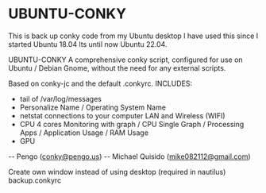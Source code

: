 # UBUNTU-CONKY

This is back up conky code from my Ubuntu desktop
I have used this since I started Ubuntu 18.04 lts until now Ubuntu 22.04.

UBUNTU-CONKY
A comprehensive conky script, configured for use on
Ubuntu / Debian Gnome, without the need for any external scripts.

Based on conky-jc and the default .conkyrc.
INCLUDES:
- tail of /var/log/messages 
- Personalize Name / Operating System Name 
- netstat connections to your computer LAN and Wireless (WIFI)
- CPU 4 cores Monitoring with graph / CPU Single Graph / Processing Apps / Application Usage / RAM Usage
- GPU

-- Pengo (conky@pengo.us)
-- Michael Quisido (mike082112@gmail.com)

Create own window instead of using desktop (required in nautilus)
backup.conkyrc
